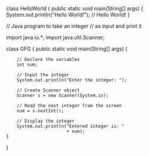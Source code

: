 class HelloWorld {
    public static void main(String[] args) {
        System.out.println("Hello World!"); 
        // Hello World!
    }

// Java program to take an integer
// as input and print it
 
import java.io.*;
import java.util.Scanner;
 
class GFG {
    public static void main(String[] args)
    {
 
        // Declare the variables
        int num;
 
        // Input the integer
        System.out.println("Enter the integer: ");
 
        // Create Scanner object
        Scanner s = new Scanner(System.in);
 
        // Read the next integer from the screen
        num = s.nextInt();
 
        // Display the integer
        System.out.println("Entered integer is: "
                           + num);
    }
}
